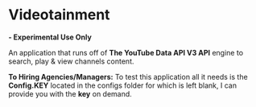 # Videotainment 
**- Experimental Use Only**

An application that runs off of **The YouTube Data API V3 API** engine to search, play &amp; view channels content. 

**To Hiring Agencies/Managers:**
To test this application all it needs is the **Config.KEY** located in the configs folder for which is left blank, I can provide you with the **key** on demand.
